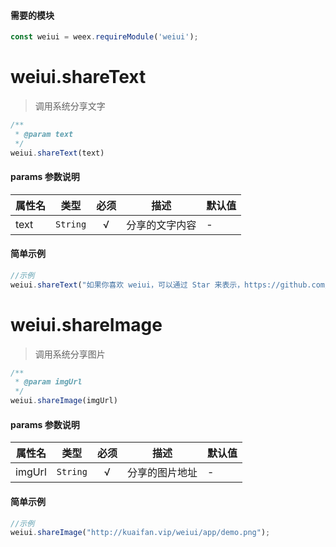 #### 需要的模块

```js
const weiui = weex.requireModule('weiui');
```

# weiui.shareText

> 调用系统分享文字

```js
/**
 * @param text
 */
weiui.shareText(text)
```

#### params 参数说明

| 属性名 | 类型 | 必须 | 描述 | 默认值 |
| --- | --- | :-: | --- | --- |
| text | `String` | √ | 分享的文字内容 | - |


#### 简单示例

```js
//示例
weiui.shareText("如果你喜欢 weiui，可以通过 Star 来表示，https://github.com/kuaifan/weiui");
```

# weiui.shareImage

> 调用系统分享图片

```js
/**
 * @param imgUrl
 */
weiui.shareImage(imgUrl)
```

#### params 参数说明

| 属性名 | 类型 | 必须 | 描述 | 默认值 |
| --- | --- | :-: | --- | --- |
| imgUrl | `String` | √ | 分享的图片地址 | - |


#### 简单示例

```js
//示例
weiui.shareImage("http://kuaifan.vip/weiui/app/demo.png");
```

